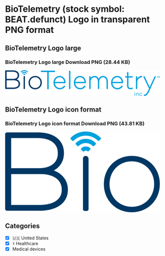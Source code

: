 # BioTelemetry (stock symbol: BEAT.defunct) Logo in transparent PNG format

## BioTelemetry Logo large

### BioTelemetry Logo large Download PNG (28.44 KB)

![BioTelemetry Logo large Download PNG (28.44 KB)](/img/orig/BEAT.defunct_BIG-fa54791d.png)

## BioTelemetry Logo icon format

### BioTelemetry Logo icon format Download PNG (43.81 KB)

![BioTelemetry Logo icon format Download PNG (43.81 KB)](/img/orig/BEAT.defunct-9371bb27.png)



## Categories
- [x] 🇺🇸 United States
- [x] ⚕️ Healthcare
- [x] Medical devices
